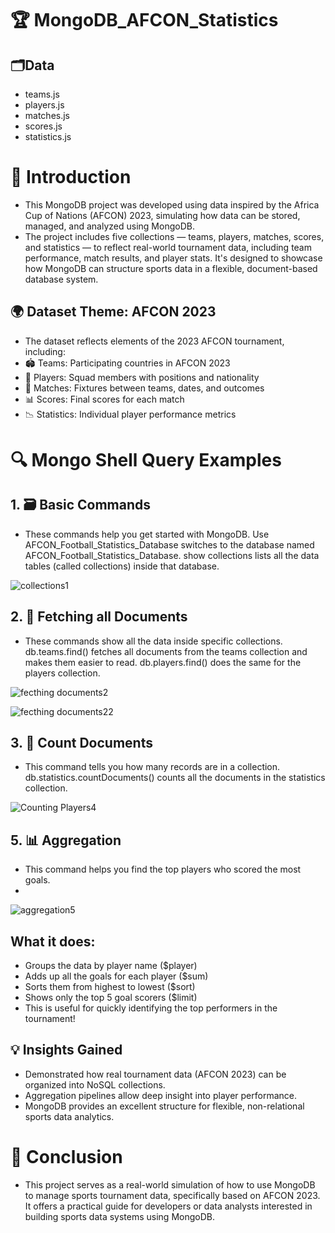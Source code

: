 # 🏆 MongoDB_AFCON_Statistics
## 🗂️Data
- teams.js
- players.js
- matches.js
- scores.js
- statistics.js

# 📘 Introduction
- This MongoDB project was developed using data inspired by the Africa Cup of Nations (AFCON) 2023, simulating how data can be stored, managed, and analyzed using MongoDB.
- The project includes five collections — teams, players, matches, scores, and statistics — to reflect real-world tournament data, including team performance, match results, 
and player stats. It's designed to showcase how MongoDB can structure sports data in a flexible, document-based database system.

## 🌍 Dataset Theme: AFCON 2023
- The dataset reflects elements of the 2023 AFCON tournament, including:
- 🏟️ Teams: Participating countries in AFCON 2023
- 👤 Players: Squad members with positions and nationality
- 📅 Matches: Fixtures between teams, dates, and outcomes
- 📊 Scores: Final scores for each match
- 📉 Statistics: Individual player performance metrics

# 🔍 Mongo Shell Query Examples
## 1. 🗃️ Basic Commands
- These commands help you get started with MongoDB.
Use AFCON_Football_Statistics_Database switches to the database named AFCON_Football_Statistics_Database.
show collections lists all the data tables (called collections) inside that database.

![collections1](https://github.com/user-attachments/assets/99af117e-7ac0-493c-b8c8-4494834fa123)

## 2. 📄 Fetching all Documents
- These commands show all the data inside specific collections.
db.teams.find() fetches all documents from the teams collection and makes them easier to read.
db.players.find() does the same for the players collection.

![fecthing documents2](https://github.com/user-attachments/assets/175f16b9-1782-4662-a20e-91d19f105e2a)

![fecthing documents22](https://github.com/user-attachments/assets/9b5c38a5-94b2-45e1-b414-bb7fb9418dec)

## 3. 🧮 Count Documents
- This command tells you how many records are in a collection.
db.statistics.countDocuments() counts all the documents in the statistics collection.

![Counting Players4](https://github.com/user-attachments/assets/9c33eb57-d163-4639-b6d6-0f55cb40e082)

## 5. 📊 Aggregation
- This command helps you find the top players who scored the most goals.
- 
![aggregation5](https://github.com/user-attachments/assets/a8691700-f247-4f0b-b174-fad484f81678)

## What it does:
- Groups the data by player name ($player)
- Adds up all the goals for each player ($sum)
- Sorts them from highest to lowest ($sort)
- Shows only the top 5 goal scorers ($limit)
- This is useful for quickly identifying the top performers in the tournament!

## 💡 Insights Gained
- Demonstrated how real tournament data (AFCON 2023) can be organized into NoSQL collections.
- Aggregation pipelines allow deep insight into player performance.
- MongoDB provides an excellent structure for flexible, non-relational sports data analytics.

# 📌 Conclusion
- This project serves as a real-world simulation of how to use MongoDB to manage sports tournament data, specifically based on AFCON 2023. 
It offers a practical guide for developers or data analysts interested in building sports data systems using MongoDB.







